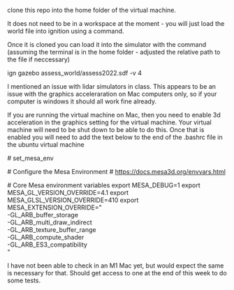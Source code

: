 clone this repo into the home folder of the virtual machine.

It does not need to be in a workspace at the moment - you will just load the world file into ignition using a command.

Once it is cloned you can load it into the simulator with the command (assuming the terminal is in the home folder - adjusted the relative path to the file if neccessary)

ign gazebo assess_world/assess2022.sdf -v 4

I mentioned an issue with lidar simulators in class. This appears to be an issue with the graphics acceleraration on Mac computers only, so if your computer is windows it should all work fine already.

If you are running the virtual machine on Mac, then you need to enable 3d acceleration in the graphics setting for the virtual machine. Your virtual machine will need to be shut down to be able to do this. Once that is enabled you will need to add the text below to the end of the .bashrc file in the ubuntu virtual machine

\# set_mesa_env

\# Configure the Mesa Environment
\# https://docs.mesa3d.org/envvars.html

\# Core Mesa environment variables
export MESA_DEBUG=1
export MESA_GL_VERSION_OVERRIDE=4.1
export MESA_GLSL_VERSION_OVERRIDE=410
export MESA_EXTENSION_OVERRIDE="\
  -GL_ARB_buffer_storage \
  -GL_ARB_multi_draw_indirect \
  -GL_ARB_texture_buffer_range \
  -GL_ARB_compute_shader \
  -GL_ARB_ES3_compatibility \
  "

I have not been able to check in an M1 Mac yet, but would expect the same is necessary for that. Should get access to one at the end of this week to do some tests.





